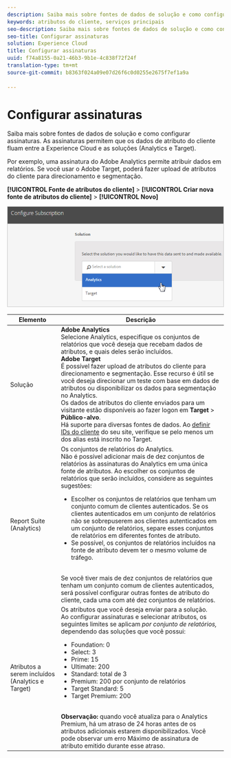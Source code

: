 ```yaml
---
description: Saiba mais sobre fontes de dados de solução e como configurar assinaturas. As assinaturas permitem que os dados de atributo do cliente fluam entre a Experience Cloud e as soluções (Analytics e Target).
keywords: atributos do cliente, serviços principais
seo-description: Saiba mais sobre fontes de dados de solução e como configurar assinaturas. As assinaturas permitem que os dados de atributo do cliente fluam entre a Experience Cloud e as soluções (Analytics e Target).
seo-title: Configurar assinaturas
solution: Experience Cloud
title: Configurar assinaturas
uuid: f74a8155-0a21-46b3-9b1e-4c838f72f24f
translation-type: tm+mt
source-git-commit: b8363f024a09e07d26f6c0d0255e2675f7ef1a9a

---
```



# Configurar assinaturas

Saiba mais sobre fontes de dados de solução e como configurar assinaturas. As assinaturas permitem que os dados de atributo do cliente fluam entre a Experience Cloud e as soluções (Analytics e Target).

Por exemplo, uma assinatura do Adobe Analytics permite atribuir dados em relatórios. Se você usar o Adobe Target, poderá fazer upload de atributos do cliente para direcionamento e segmentação.

**[!UICONTROL Fonte de atributos do cliente]** &gt; **[!UICONTROL Criar nova fonte de atributos do cliente]** &gt; **[!UICONTROL Novo]**

![](assets/configure_subscription_page.png)

| Elemento | Descrição |
|--- |--- |
| Solução | **Adobe Analytics**<br>Selecione Analytics, especifique os conjuntos de relatórios que você deseja que recebam dados de atributos, e quais deles serão incluídos.<br>**Adobe Target**<br>É possível fazer upload de atributos do cliente para direcionamento e segmentação. Esse recurso é útil se você deseja direcionar um teste com base em dados de atributos ou disponibilizar os dados para segmentação no Analytics.<br>Os dados de atributos do cliente enviados para um visitante estão disponíveis ao fazer logon em **Target** &gt; **Público-alvo**.<br>Há suporte para diversas fontes de dados. Ao [definir IDs do cliente](../core-services/core-services.md) do seu site, verifique se pelo menos um dos alias está inscrito no Target. |
| Report Suite (Analytics) | Os conjuntos de relatórios do Analytics.<br>Não é possível adicionar mais de dez conjuntos de relatórios às assinaturas do Analytics em uma única fonte de atributos. Ao escolher os conjuntos de relatórios que serão incluídos, considere as seguintes sugestões:<ul><li>Escolher os conjuntos de relatórios que tenham um conjunto comum de clientes autenticados. Se os clientes autenticados em um conjunto de relatórios não se sobrepuserem aos clientes autenticados em um conjunto de relatórios, separe esses conjuntos de relatórios em diferentes fontes de atributo.</li><li>Se possível, os conjuntos de relatórios incluídos na fonte de atributo devem ter o mesmo volume de tráfego.</li></ul><br>Se você tiver mais de dez conjuntos de relatórios que tenham um conjunto comum de clientes autenticados, será possível configurar outras fontes de atributo do cliente, cada uma com até dez conjuntos de relatórios. |
| Atributos a serem incluídos (Analytics e Target) | Os atributos que você deseja enviar para a solução. <br>Ao configurar assinaturas e selecionar atributos, os seguintes limites se aplicam _por conjunto de relatórios,_ dependendo das soluções que você possui:<ul><li>Foundation: 0</li><li>Select: 3</li><li>Prime: 15</li><li>Ultimate: 200</li><li>Standard: total de 3</li><li>Premium: 200 por conjunto de relatórios</li><li>Target Standard: 5</li><li>Target Premium: 200</li></ul><br>**Observação:** quando você atualiza para o Analytics Premium, há um atraso de 24 horas antes de os atributos adicionais estarem disponibilizados. Você pode observar um erro Máximo de assinatura de atributo emitido durante esse atraso. |
